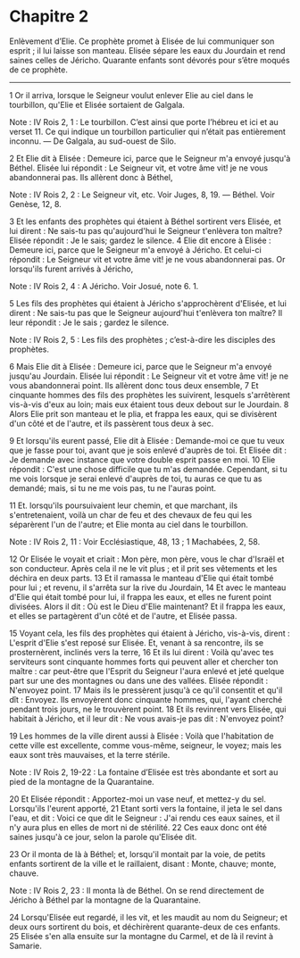 # Chapitre 2

Enlèvement d’Elie.
Ce prophète promet à Elisée de lui communiquer son esprit ; il lui laisse son manteau.
Elisée sépare les eaux du Jourdain et rend saines celles de Jéricho.
Quarante enfants sont dévorés pour s’être moqués de ce prophète.

***

1 Or il arriva, lorsque le Seigneur voulut enlever Elie au ciel dans le tourbillon, qu'Elie et Elisée sortaient de Galgala.

<span class="bible-note">Note : </span> IV Rois 2, 1 : Le tourbillon. C’est ainsi que porte l’hébreu et ici et au verset 11. Ce qui indique un tourbillon particulier qui n’était pas entièrement inconnu. ― De Galgala, au sud-ouest de Silo.

2 Et Elie dit à Elisée : Demeure ici, parce que le Seigneur m'a envoyé jusqu'à Béthel. Elisée lui répondit : Le Seigneur vit, et votre âme vit! je ne vous abandonnerai pas. Ils allèrent donc à Béthel,

<span class="bible-note">Note : </span> IV Rois 2, 2 : Le Seigneur vit, etc. Voir Juges, 8, 19. ― Béthel. Voir Genèse, 12, 8.

3 Et les enfants des prophètes qui étaient à Béthel sortirent vers Elisée, et lui dirent : Ne sais-tu pas qu'aujourd'hui le Seigneur t'enlèvera ton maître? Elisée répondit : Je le sais; gardez le silence. 4 Elie dit encore à Elisée : Demeure ici, parce que le Seigneur m'a envoyé à Jéricho. Et celui-ci répondit : Le Seigneur vit et votre âme vit! je ne vous abandonnerai pas. Or lorsqu'ils furent arrivés à Jéricho,

<span class="bible-note">Note : </span> IV Rois 2, 4 : A Jéricho. Voir Josué, note 6. 1.

5 Les fils des prophètes qui étaient à Jéricho s'approchèrent d'Elisée, et lui dirent : Ne sais-tu pas que le Seigneur aujourd'hui t'enlèvera ton maître? Il leur répondit : Je le sais ; gardez le silence.

<span class="bible-note">Note : </span> IV Rois 2, 5 : Les fils des prophètes ; c’est-à-dire les disciples des prophètes.


6 Mais Elie dit à Elisée : Demeure ici, parce que le Seigneur m'a envoyé jusqu'au Jourdain. Elisée lui répondit : Le Seigneur vit et votre âme vit! je ne vous abandonnerai point. Ils allèrent donc tous deux ensemble, 7 Et cinquante hommes des fils des prophètes les suivirent, lesquels s'arrêtèrent vis-à-vis d'eux au loin; mais eux étaient tous deux debout sur le Jourdain. 8 Alors Elie prit son manteau et le plia, et frappa les eaux, qui se divisèrent d'un côté et de l'autre, et ils passèrent tous deux à sec.


9 Et lorsqu'ils eurent passé, Elie dit à Elisée : Demande-moi ce que tu veux que je fasse pour toi, avant que je sois enlevé d'auprès de toi. Et Elisée dit : Je demande avec instance que votre double esprit passe en moi. 10 Elie répondit : C'est une chose difficile que tu m'as demandée. Cependant, si tu me vois lorsque je serai enlevé d'auprès de toi, tu auras ce que tu as demandé; mais, si tu ne me vois pas, tu ne l'auras point.


11 Et. lorsqu'ils poursuivaient leur chemin, et que marchant, ils s'entretenaient, voilà un char de feu et des chevaux de feu qui les séparèrent l'un de l'autre; et Elie monta au ciel dans le tourbillon.

<span class="bible-note">Note : </span> IV Rois 2, 11 : Voir Ecclésiastique, 48, 13 ; 1 Machabées, 2, 58.

12 Or Elisée le voyait et criait : Mon père, mon père, vous le char d'Israël et son conducteur. Après cela il ne le vit plus ; et il prit ses vêtements et les déchira en deux parts. 13 Et il ramassa le manteau d'Elie qui était tombé pour lui ; et revenu, il s'arrêta sur la rive du Jourdain, 14 Et avec le manteau d'Elie qui était tombé pour lui, il frappa les eaux, et elles ne furent point divisées. Alors il dit : Où est le Dieu d'Elie maintenant? Et il frappa les eaux, et elles se partagèrent d'un côté et de l'autre, et Elisée passa.


15 Voyant cela, les fils des prophètes qui étaient à Jéricho, vis-à-vis, dirent : L'esprit d'Elie s'est reposé sur Elisée. Et, venant à sa rencontre, ils se prosternèrent, inclinés vers la terre, 16 Et ils lui dirent : Voilà qu'avec tes serviteurs sont cinquante hommes forts qui peuvent aller et chercher ton maître : car peut-être que l'Esprit du Seigneur l'aura enlevé et jeté quelque part sur une des montagnes ou dans une des vallées. Elisée répondit : N'envoyez point. 17 Mais ils le pressèrent jusqu'à ce qu'il consentit et qu'il dît : Envoyez. Ils envoyèrent donc cinquante hommes, qui, l'ayant cherché pendant trois jours, ne le trouvèrent point. 18 Et ils revinrent vers Elisée, qui habitait à Jéricho, et il leur dit : Ne vous avais-je pas dit : N'envoyez point?


19 Les hommes de la ville dirent aussi à Elisée : Voilà que l'habitation de cette ville est excellente, comme vous-même, seigneur, le voyez; mais les eaux sont très mauvaises, et la terre stérile.

<span class="bible-note">Note : </span> IV Rois 2, 19-22 : La fontaine d’Elisée est très abondante et sort au pied de la montagne de la Quarantaine.

20 Et Elisée répondit : Apportez-moi un vase neuf, et mettez-y du sel. Lorsqu'ils l'eurent apporté, 21 Etant sorti vers la fontaine, il jeta le sel dans l'eau, et dit : Voici ce que dit le Seigneur : J'ai rendu ces eaux saines, et il n'y aura plus en elles de mort ni de stérilité. 22 Ces eaux donc ont été saines jusqu'à ce jour, selon la parole qu'Elisée dit.


23 Or il monta de là à Béthel; et, lorsqu'il montait par la voie, de petits enfants sortirent de la ville et le raillaient, disant : Monte, chauve; monte, chauve.

<span class="bible-note">Note : </span> IV Rois 2, 23 : Il monta là de Béthel. On se rend directement de Jéricho à Béthel par la montagne de la Quarantaine.

24 Lorsqu'Elisée eut regardé, il les vit, et les maudit au nom du Seigneur; et deux ours sortirent du bois, et déchirèrent quarante-deux de ces enfants. 25 Elisée s'en alla ensuite sur la montagne du Carmel, et de là il revint à Samarie.

